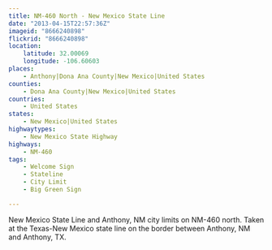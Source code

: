 ```yaml
---
title: NM-460 North - New Mexico State Line
date: "2013-04-15T22:57:36Z"
imageid: "8666240898"
flickrid: "8666240898"
location:
    latitude: 32.00069
    longitude: -106.60603
places:
    - Anthony|Dona Ana County|New Mexico|United States
counties:
    - Dona Ana County|New Mexico|United States
countries:
    - United States
states:
    - New Mexico|United States
highwaytypes:
    - New Mexico State Highway
highways:
    - NM-460
tags:
    - Welcome Sign
    - Stateline
    - City Limit
    - Big Green Sign

---
```

New Mexico State Line and Anthony, NM city limits on NM-460 north.  Taken at the Texas-New Mexico state line on the border between Anthony, NM and Anthony, TX.